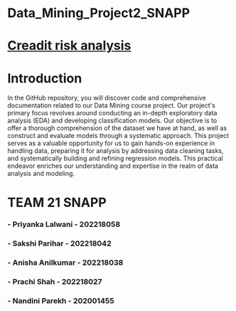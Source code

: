 # Data_Mining_Project2_SNAPP

# [Creadit risk analysis](https://www.kaggle.com/datasets/rameshmehta/credit-risk-analysis)

# Introduction

In the GitHub repository, you will discover code and comprehensive documentation related to our Data Mining course project. Our project's primary focus revolves around conducting an in-depth exploratory data analysis (EDA) and developing classification models. Our objective is to offer a thorough comprehension of the dataset we have at hand, as well as construct and evaluate  models through a systematic approach. This project serves as a valuable opportunity for us to gain hands-on experience in handling data, preparing it for analysis by addressing data cleaning tasks, and systematically building and refining regression models. This practical endeavor enriches our understanding and expertise in the realm of data analysis and modeling.

# TEAM 21 SNAPP

### - Priyanka Lalwani - 202218058
### - Sakshi Parihar - 202218042
### - Anisha Anilkumar - 202218038
### - Prachi Shah - 202218027
### - Nandini Parekh - 202001455

